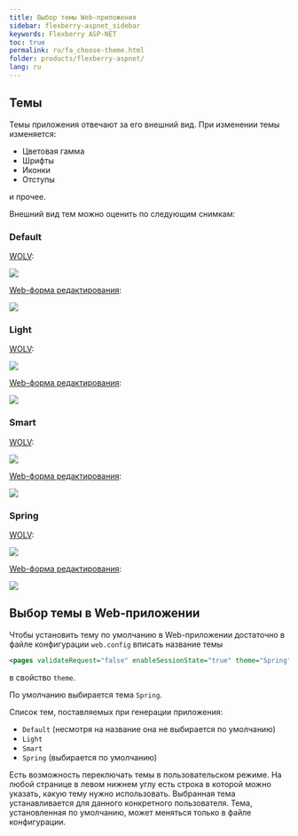 ```yaml
---
title: Выбор темы Web-приложения
sidebar: flexberry-aspnet_sidebar
keywords: Flexberry ASP-NET
toc: true
permalink: ru/fa_choose-theme.html
folder: products/flexberry-aspnet/
lang: ru
---
```

## Темы
Темы приложения отвечают за его внешний вид. При изменении темы изменяется:

* Цветовая гамма
* Шрифты
* Иконки
* Отступы

и прочее.

Внешний вид тем можно оценить по следующим снимкам:

### Default
[WOLV](web-object-list-view.html):

![](/images/pages/pages/img/WOLV/Themes/default.png)

[Web-форма редактирования](web-edit-form.html):

![](/images/pages/pages/img/WOLV/Themes/EditPageDefault.png)

### Light
[WOLV](web-object-list-view.html):

![](/images/pages/pages/img/WOLV/Themes/Light.png)

[Web-форма редактирования](web-edit-form.html):

![](/images/pages/pages/img/WOLV/Themes/EditPageLight.png)

### Smart
[WOLV](web-object-list-view.html):

![](/images/pages/pages/img/WOLV/Themes/Smart.png)

[Web-форма редактирования](web-edit-form.html):

![](/images/pages/pages/img/WOLV/Themes/EditPageSmart.png)

### Spring
[WOLV](web-object-list-view.html):

![](/images/pages/pages/img/WOLV/Themes/spring.png)

[Web-форма редактирования](web-edit-form.html):

![](/images/pages/pages/img/WOLV/Themes/EditPageSpring.png)

## Выбор темы в Web-приложении
Чтобы установить тему по умолчанию в Web-приложении достаточно в файле конфигурации `web.config` вписать название темы

```xml
<pages validateRequest="false" enableSessionState="true" theme="Spring" maintainScrollPositionOnPostBack="true">
```

в свойство `theme`.

По умолчанию выбирается тема `Spring`.

Список тем, поставляемых при генерации приложения:

* `Default` (несмотря на название она не выбирается по умолчанию)
* `Light`
* `Smart`
* `Spring` (выбирается по умолчанию)

Есть возможность переключать темы в пользовательском режиме. На любой странице в левом нижнем углу есть строка в которой можно указать, какую тему нужно
использовать. Выбранная тема устанавливается для данного конкретного пользователя. Тема, установленная по умолчанию, может меняться только в файле конфигурации. 
